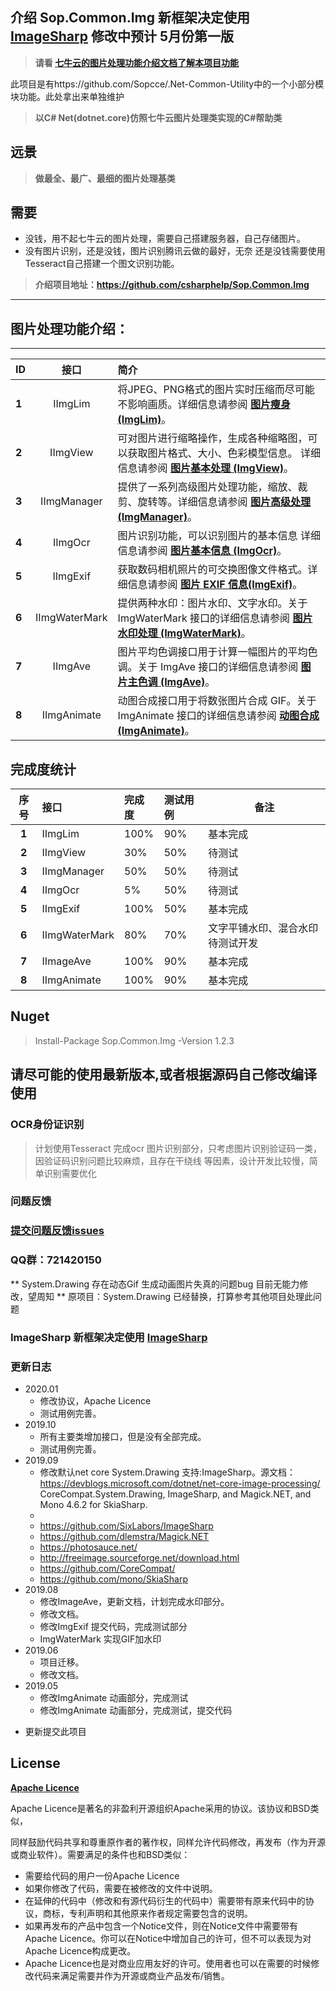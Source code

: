 ## 介绍  Sop.Common.Img 新框架决定使用 [ImageSharp](https://github.com/SixLabors/ImageSharp) 修改中预计 5月份第一版
 > **请看 [七牛云的图片处理功能介绍文档了解本项目功能](https://developer.qiniu.com/dora/manual/3683/img-directions-for-use)**

此项目是有https://github.com/Sopcce/.Net-Common-Utility中的一个小部分模块功能。此处拿出来单独维护
 > **以C# Net(dotnet.core)仿照七牛云图片处理类实现的C#帮助类**

## 远景
>   **做最全、最广、最细的图片处理基类**

## 需要
- 没钱，用不起七牛云的图片处理，需要自己搭建服务器，自己存储图片。
- 没有图片识别，还是没钱，图片识别腾讯云做的最好，无奈 还是没钱需要使用Tesseract自己搭建一个图文识别功能。
> **介绍项目地址：https://github.com/csharphelp/Sop.Common.Img**

----
## 图片处理功能介绍：

----

| ID|接口  | 简介   |   
|:--|:------: | :------------------------------  |
|**1**| IImgLim      | 将JPEG、PNG格式的图片实时压缩而尽可能不影响画质。详细信息请参阅  [**图片瘦身 (ImgLim)**](https://github.com/csharphelp/Sop.Common.Img/wiki/image-thin-body-imageslim)。  |  
|**2**| IImgView |可对图片进行缩略操作，生成各种缩略图，可以获取图片格式、大小、色彩模型信息。 详细信息请参阅 [**图片基本处理 (ImgView)**](https://github.com/csharphelp/Sop.Common.Img/wiki/basic-processing-images-imageview)。   |   
|**3**| IImgManager|提供了一系列高级图片处理功能，缩放、裁剪、旋转等。详细信息请参阅 [**图片高级处理 (ImgManager)**](https://github.com/csharphelp/Sop.Common.Img/wiki/the-advanced-treatment-of-images-imagemogr)。   |   
|**4**| IImgOcr        |  图片识别功能，可以识别图片的基本信息 详细信息请参阅 [**图片基本信息 (ImgOcr)**](https://github.com/csharphelp/Sop.Common.Img/wiki/pictures-basic-information-imageinfo)。 |  
|**5**| IImgExif  | 获取数码相机照片的可交换图像文件格式。详细信息请参阅 [**图片 EXIF 信息(ImgExif)**]([exif](https://github.com/csharphelp/Sop.Common.Img/wiki/exif))。 |  
|**6**| IImgWaterMark| 提供两种水印：图片水印、文字水印。关于 ImgWaterMark 接口的详细信息请参阅 [**图片水印处理 (ImgWaterMark)**](https://github.com/csharphelp/Sop.Common.Img/wiki/image-watermarking-processing-watermark)。 |  
|**7**| IImgAve        |图片平均色调接口用于计算一幅图片的平均色调。关于 ImgAve 接口的详细信息请参阅  [**图片主色调 (ImgAve)**](https://github.com/csharphelp/Sop.Common.Img/wiki/image-average-hue-imageave)。 |  
|**8**| IImgAnimate        |    动图合成接口用于将数张图片合成 GIF。关于 ImgAnimate 接口的详细信息请参阅 [**动图合成 (ImgAnimate)**](https://github.com/csharphelp/Sop.Common.Img/wiki/animate)。 |  



## 完成度统计

|**序号**|**接口**|**完成度**|**测试用例** | **备注**     |
|:--:  |:-----    | :---|:----  |-------  |
|**1** |IImgLim      |100%  |  90%   |基本完成 |   
|**2** |IImgView     |30%   |  50%   |待测试   |    
|**3** |IImgManager  |50%   |  50%   |待测试   |   
|**4** |IImgOcr      |5%    |  50%   |待测试   |   
|**5** |IImgExif     |100%   |  50%   |基本完成   |   
|**6** |IImgWaterMark|80%   |  70%   | 文字平铺水印、混合水印待测试开发|
|**7** |IImageAve    |100%  |  90%   |基本完成 |   
|**8** |IImgAnimate  |100%  |  90%   |基本完成 |   

 

## Nuget

> Install-Package Sop.Common.Img -Version 1.2.3


## 请尽可能的使用最新版本,或者根据源码自己修改编译使用

### OCR身份证识别
 
> 计划使用Tesseract 完成ocr 图片识别部分，只考虑图片识别验证码一类，
因验证码识别问题比较麻烦，且存在干绕线 等因素，设计开发比较慢，简单识别需要优化

### 问题反馈
### [提交问题反馈issues](https://github.com/csharphelp/Sop.Common.Img/issues)
### QQ群：721420150

 ** System.Drawing 存在动态Gif 生成动画图片失真的问题bug 目前无能力修改，望周知 **
 原项目：System.Drawing 已经替换，打算参考其他项目处理此问题
 
### ImageSharp 新框架决定使用 [ImageSharp](https://github.com/SixLabors/ImageSharp)

### 更新日志
+ 2020.01
  + 修改协议，Apache Licence
  + 测试用例完善。 
+ 2019.10
  + 所有主要类增加接口，但是没有全部完成。
  + 测试用例完善。 
+ 2019.09
  + 修改默认net core  System.Drawing 支持:ImageSharp。源文档：https://devblogs.microsoft.com/dotnet/net-core-image-processing/                              CoreCompat.System.Drawing, ImageSharp, and Magick.NET, and Mono 4.6.2 for SkiaSharp.
  + 
  + https://github.com/SixLabors/ImageSharp
  + https://github.com/dlemstra/Magick.NET
  + https://photosauce.net/
  + http://freeimage.sourceforge.net/download.html
  + https://github.com/CoreCompat/
  + https://github.com/mono/SkiaSharp
+ 2019.08
  + 修改ImageAve，更新文档，计划完成水印部分。
  + 修改文档。
  + 修改ImgExif 提交代码，完成测试部分
  + ImgWaterMark 实现GIF加水印
+ 2019.06
  + 项目迁移。
  + 修改文档。
+ 2019.05
    * 修改ImgAnimate 动画部分，完成测试
    * 修改ImgAnimate 动画部分，完成测试，提交代码
-  更新提交此项目


## License
 
[**Apache Licence**](https://github.com/csharphelp/Sop.Common.Img/blob/master/LICENSE)


Apache Licence是著名的非盈利开源组织Apache采用的协议。该协议和BSD类似，

同样鼓励代码共享和尊重原作者的著作权，同样允许代码修改，再发布（作为开源或商业软件）。需要满足的条件也和BSD类似：

- 需要给代码的用户一份Apache Licence
- 如果你修改了代码，需要在被修改的文件中说明。
- 在延伸的代码中（修改和有源代码衍生的代码中）需要带有原来代码中的协议，商标，专利声明和其他原来作者规定需要包含的说明。
- 如果再发布的产品中包含一个Notice文件，则在Notice文件中需要带有Apache Licence。你可以在Notice中增加自己的许可，但不可以表现为对Apache Licence构成更改。
- Apache Licence也是对商业应用友好的许可。使用者也可以在需要的时候修改代码来满足需要并作为开源或商业产品发布/销售。
